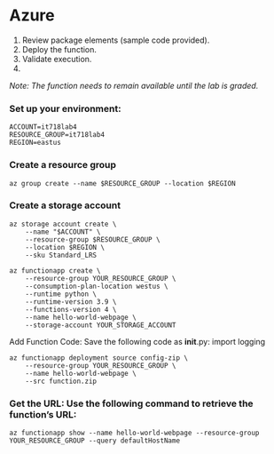 # Azure												
1.	Review package elements (sample code provided).
2.	Deploy the function.
3.	Validate execution.
4.	
*Note: The function needs to remain available until the lab is graded.*

### Set up your environment:
```
ACCOUNT=it718lab4
RESOURCE_GROUP=it718lab4
REGION=eastus
```
### Create a resource group
```
az group create --name $RESOURCE_GROUP --location $REGION
```
### Create a storage account
```
az storage account create \
    --name "$ACCOUNT" \
    --resource-group $RESOURCE_GROUP \
    --location $REGION \
    --sku Standard_LRS
```

```
az functionapp create \
    --resource-group YOUR_RESOURCE_GROUP \
    --consumption-plan-location westus \
    --runtime python \
    --runtime-version 3.9 \
    --functions-version 4 \
    --name hello-world-webpage \
    --storage-account YOUR_STORAGE_ACCOUNT
```
Add Function Code: Save the following code as __init__.py:
import logging

```
az functionapp deployment source config-zip \
    --resource-group YOUR_RESOURCE_GROUP \
    --name hello-world-webpage \
    --src function.zip
```
### Get the URL: Use the following command to retrieve the function’s URL:
```
az functionapp show --name hello-world-webpage --resource-group YOUR_RESOURCE_GROUP --query defaultHostName
```
